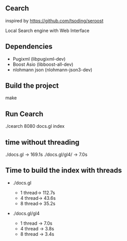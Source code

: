 ## Cearch
inspired by https://github.com/tsoding/seroost

Local Search engine with Web Interface

## Dependencies
- Pugixml (libpugixml-dev)
- Boost Asio (libboost-all-dev)
- nlohmann json (nlohmann-json3-dev)

## Build the project
make 

## Run Cearch
./cearch 8080 docs.gl index

## time without threading
./docs.gl -> 169.1s
./docs.gl/gl4/ -> 7.0s

## Time to build the index with threads
- ./docs.gl 
    - 1 thread-> 112.7s
    - 4 thread-> 43.6s
    - 8 thread-> 35.2s

- ./docs.gl/gl4 
    - 1 thread -> 7.0s
    - 4 thread -> 3.8s
    - 8 thread -> 3.4s